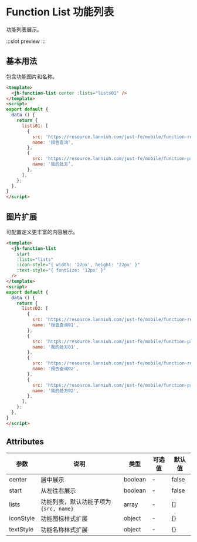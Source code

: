 # Function List 功能列表

功能列表展示。

:::slot preview
<ClientOnly>
  <jh-function-list-demo />
</ClientOnly>
:::

## 基本用法

包含功能图片和名称。

```html
<template>
  <jh-function-list center :lists="lists01" />
</template>
<script>
export default {
  data () {
    return {
      lists01: [
        {
          src: 'https://resource.lanniuh.com/just-fe/mobile/function-report.png',
          name: '报告查询',
        },
        {
          src: 'https://resource.lanniuh.com/just-fe/mobile/function-prescription.png',
          name: '我的处方',
        },
      ],
    };
  },
}
</script>
```

## 图片扩展

可配置定义更丰富的内容展示。

```html
<template>
  <jh-function-list
    start
    :lists="lists"
    :icon-style="{ width: '22px', height: '22px' }"
    :text-style="{ fontSize: '12px' }"
  />
</template>
<script>
export default {
  data () {
    return {
      lists02: [
        {
          src: 'https://resource.lanniuh.com/just-fe/mobile/function-report.png',
          name: '报告查询01',
        },
        {
          src: 'https://resource.lanniuh.com/just-fe/mobile/function-prescription.png',
          name: '我的处方01',
        },
        {
          src: 'https://resource.lanniuh.com/just-fe/mobile/function-report.png',
          name: '报告查询02',
        },
        {
          src: 'https://resource.lanniuh.com/just-fe/mobile/function-prescription.png',
          name: '我的处方02',
        },
      ],
    };
  },
}
</script>
```

## Attributes

| 参数 | 说明 | 类型 | 可选值 | 默认值 |
| --- | --- | --- | --- | --- |
| center | 居中展示 | boolean | - | false |
| start | 从左往右展示 | boolean | - | false |
| lists | 功能列表，默认功能子项为 `{src, name}` | array | - | [] |
| iconStyle | 功能图标样式扩展 | object | - | {} |
| textStyle | 功能名称样式扩展 | object | - | {} |
